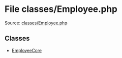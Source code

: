 File classes/Employee.php
=========

Source: [classes/Employee.php](https://github.com/PrestaShop/PrestaShop/blob/1.5.0.5/classes/Employee.php)


Classes
-------

* [EmployeeCore](class.EmployeeCore.md)

